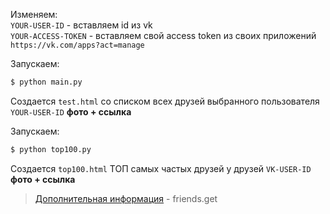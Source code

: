 Изменяем:   
`YOUR-USER-ID` - вставляем id из vk  
`YOUR-ACCESS-TOKEN` - вставляем свой access token из своих приложений `https://vk.com/apps?act=manage`  

Запускаем:  
```sh
$ python main.py  
```

Создается `test.html` со списком всех друзей выбранного пользователя `YOUR-USER-ID` __фото + ссылка__  

Запускаем:  
```sh
$ python top100.py  
```

Создается `top100.html` ТОП самых частых друзей у друзей `VK-USER-ID` __фото + ссылка__  

> [Дополнительная информация](https://vk.com/dev/friends.get) - friends.get  

